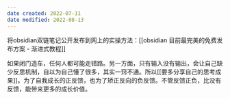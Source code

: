 ```yaml
---
date created: 2022-07-11
date modified: 2022-08-13
---
```


将obsidian双链笔记公开发布到网上的实操方法：[[obsidian 目前最完美的免费发布方案 - 渐进式教程]]

如果闭门造车，任何人都可能走错路。另一方面，只有输入没有输出，会让自己缺少反思机制，自以为自己懂了很多，其实一窍不通。所以[[要多分享自己的思考成果]]。为了自我成长的正反馈，也为了矫正反向的负反馈。不管反馈正负，比没有反馈，能带来更多的成长价值。
